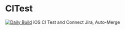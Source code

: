 # CITest
[![Daily Build](https://github.com/wooky83/CITest/actions/workflows/daily_build.yml/badge.svg)](https://github.com/wooky83/CITest/actions/workflows/daily_build.yml)
iOS CI Test and Connect Jira, Auto-Merge

